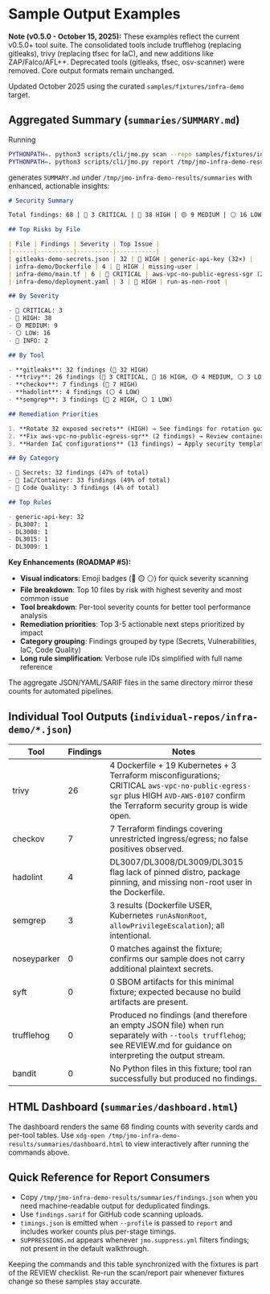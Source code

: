 # Sample Output Examples

**Note (v0.5.0 - October 15, 2025):** These examples reflect the current v0.5.0+ tool suite. The consolidated tools include trufflehog (replacing gitleaks), trivy (replacing tfsec for IaC), and new additions like ZAP/Falco/AFL++. Deprecated tools (gitleaks, tfsec, osv-scanner) were removed. Core output formats remain unchanged.

Updated October 2025 using the curated `samples/fixtures/infra-demo` target.

## Aggregated Summary (`summaries/SUMMARY.md`)

Running

```bash
PYTHONPATH=. python3 scripts/cli/jmo.py scan --repo samples/fixtures/infra-demo --results /tmp/jmo-infra-demo-results
PYTHONPATH=. python3 scripts/cli/jmo.py report /tmp/jmo-infra-demo-results
```

generates `SUMMARY.md` under `/tmp/jmo-infra-demo-results/summaries` with enhanced, actionable insights:

```markdown
# Security Summary

Total findings: 68 | 🔴 3 CRITICAL | 🔴 38 HIGH | 🟡 9 MEDIUM | ⚪ 16 LOW

## Top Risks by File

| File | Findings | Severity | Top Issue |
|------|----------|----------|-----------|
| gitleaks-demo-secrets.json | 32 | 🔴 HIGH | generic-api-key (32×) |
| infra-demo/Dockerfile | 4 | 🔴 HIGH | missing-user |
| infra-demo/main.tf | 6 | 🔴 CRITICAL | aws-vpc-no-public-egress-sgr (2×) |
| infra-demo/deployment.yaml | 3 | 🔴 HIGH | run-as-non-root |

## By Severity

- 🔴 CRITICAL: 3
- 🔴 HIGH: 38
- 🟡 MEDIUM: 9
- ⚪ LOW: 16
- 🔵 INFO: 2

## By Tool

- **gitleaks**: 32 findings (🔴 32 HIGH)
- **trivy**: 26 findings (🔴 3 CRITICAL, 🔴 16 HIGH, 🟡 4 MEDIUM, ⚪ 3 LOW)
- **checkov**: 7 findings (🔴 7 HIGH)
- **hadolint**: 4 findings (⚪ 4 LOW)
- **semgrep**: 3 findings (🔴 2 HIGH, ⚪ 1 LOW)

## Remediation Priorities

1. **Rotate 32 exposed secrets** (HIGH) → See findings for rotation guide
2. **Fix aws-vpc-no-public-egress-sgr** (2 findings) → Review container security best practices
3. **Harden IaC configurations** (13 findings) → Apply security templates

## By Category

- 🔑 Secrets: 32 findings (47% of total)
- 🐳 IaC/Container: 33 findings (49% of total)
- 🔧 Code Quality: 3 findings (4% of total)

## Top Rules

- generic-api-key: 32
- DL3007: 1
- DL3008: 1
- DL3015: 1
- DL3009: 1
```

**Key Enhancements (ROADMAP #5):**

- **Visual indicators**: Emoji badges (🔴 🟡 ⚪) for quick severity scanning
- **File breakdown**: Top 10 files by risk with highest severity and most common issue
- **Tool breakdown**: Per-tool severity counts for better tool performance analysis
- **Remediation priorities**: Top 3-5 actionable next steps prioritized by impact
- **Category grouping**: Findings grouped by type (Secrets, Vulnerabilities, IaC, Code Quality)
- **Long rule simplification**: Verbose rule IDs simplified with full name reference

The aggregate JSON/YAML/SARIF files in the same directory mirror these counts for automated pipelines.

## Individual Tool Outputs (`individual-repos/infra-demo/*.json`)

| Tool        | Findings | Notes |
|-------------|----------|-------|
| trivy       | 26       | 4 Dockerfile + 19 Kubernetes + 3 Terraform misconfigurations; CRITICAL `aws-vpc-no-public-egress-sgr` plus HIGH `AVD-AWS-0107` confirm the Terraform security group is wide open. |
| checkov     | 7        | 7 Terraform findings covering unrestricted ingress/egress; no false positives observed. |
| hadolint    | 4        | DL3007/DL3008/DL3009/DL3015 flag lack of pinned distro, package pinning, and missing non-root user in the Dockerfile. |
| semgrep     | 3        | 3 results (Dockerfile USER, Kubernetes `runAsNonRoot`, `allowPrivilegeEscalation`); all intentional. |
| noseyparker | 0        | 0 matches against the fixture; confirms our sample does not carry additional plaintext secrets. |
| syft        | 0        | 0 SBOM artifacts for this minimal fixture; expected because no build artifacts are present. |
| trufflehog  | 0        | Produced no findings (and therefore an empty JSON file) when run separately with `--tools trufflehog`; see REVIEW.md for guidance on interpreting the output stream. |
| bandit      | 0        | No Python files in this fixture; tool ran successfully but produced no findings. |

## HTML Dashboard (`summaries/dashboard.html`)

The dashboard renders the same 68 finding counts with severity cards and per-tool tables. Use `xdg-open /tmp/jmo-infra-demo-results/summaries/dashboard.html` to view interactively after running the commands above.

## Quick Reference for Report Consumers

- Copy `/tmp/jmo-infra-demo-results/summaries/findings.json` when you need machine-readable output for deduplicated findings.
- Use `findings.sarif` for GitHub code scanning uploads.
- `timings.json` is emitted when `--profile` is passed to `report` and includes worker counts plus per-stage timings.
- `SUPPRESSIONS.md` appears whenever `jmo.suppress.yml` filters findings; not present in the default walkthrough.

Keeping the commands and this table synchronized with the fixtures is part of the REVIEW checklist. Re-run the scan/report pair whenever fixtures change so these samples stay accurate.
